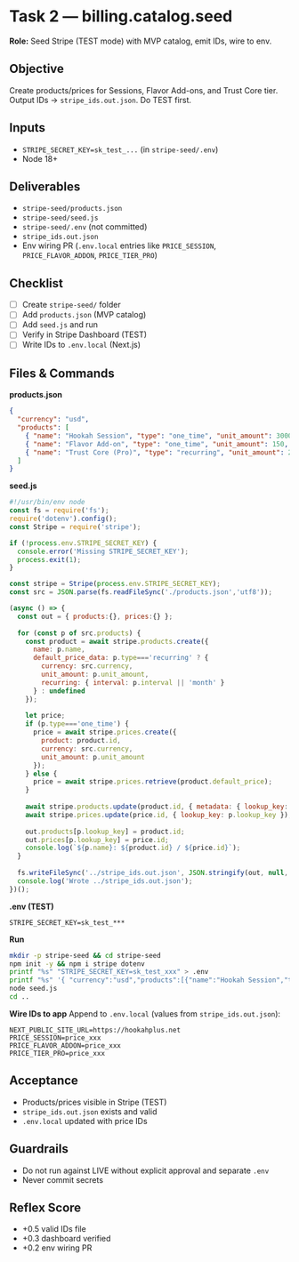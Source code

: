 # Task 2 — billing.catalog.seed
**Role:** Seed Stripe (TEST mode) with MVP catalog, emit IDs, wire to env.

## Objective
Create products/prices for Sessions, Flavor Add-ons, and Trust Core tier. Output IDs → `stripe_ids.out.json`. Do TEST first.

## Inputs
- `STRIPE_SECRET_KEY=sk_test_...` (in `stripe-seed/.env`)
- Node 18+

## Deliverables
- `stripe-seed/products.json`
- `stripe-seed/seed.js`
- `stripe-seed/.env` (not committed)
- `stripe_ids.out.json`
- Env wiring PR (`.env.local` entries like `PRICE_SESSION`, `PRICE_FLAVOR_ADDON`, `PRICE_TIER_PRO`)

## Checklist
- [ ] Create `stripe-seed/` folder
- [ ] Add `products.json` (MVP catalog)
- [ ] Add `seed.js` and run
- [ ] Verify in Stripe Dashboard (TEST)
- [ ] Write IDs to `.env.local` (Next.js)

## Files & Commands

**products.json**
```json
{
  "currency": "usd",
  "products": [
    { "name": "Hookah Session", "type": "one_time", "unit_amount": 3000, "lookup_key": "hookah_session" },
    { "name": "Flavor Add-on", "type": "one_time", "unit_amount": 150, "lookup_key": "flavor_addon_150" },
    { "name": "Trust Core (Pro)", "type": "recurring", "unit_amount": 24900, "interval": "month", "lookup_key": "trust_core_pro_mo" }
  ]
}
```

**seed.js**
```javascript
#!/usr/bin/env node
const fs = require('fs');
require('dotenv').config();
const Stripe = require('stripe');

if (!process.env.STRIPE_SECRET_KEY) { 
  console.error('Missing STRIPE_SECRET_KEY'); 
  process.exit(1); 
}

const stripe = Stripe(process.env.STRIPE_SECRET_KEY);
const src = JSON.parse(fs.readFileSync('./products.json','utf8'));

(async () => {
  const out = { products:{}, prices:{} };
  
  for (const p of src.products) {
    const product = await stripe.products.create({ 
      name: p.name, 
      default_price_data: p.type==='recurring' ? {
        currency: src.currency, 
        unit_amount: p.unit_amount, 
        recurring: { interval: p.interval || 'month' }
      } : undefined 
    });
    
    let price;
    if (p.type==='one_time') {
      price = await stripe.prices.create({ 
        product: product.id, 
        currency: src.currency, 
        unit_amount: p.unit_amount 
      });
    } else {
      price = await stripe.prices.retrieve(product.default_price);
    }
    
    await stripe.products.update(product.id, { metadata: { lookup_key: p.lookup_key }});
    await stripe.prices.update(price.id, { lookup_key: p.lookup_key });
    
    out.products[p.lookup_key] = product.id;
    out.prices[p.lookup_key] = price.id;
    console.log(`${p.name}: ${product.id} / ${price.id}`);
  }
  
  fs.writeFileSync('../stripe_ids.out.json', JSON.stringify(out, null, 2));
  console.log('Wrote ../stripe_ids.out.json');
})();
```

**.env (TEST)**
```
STRIPE_SECRET_KEY=sk_test_***
```

**Run**
```bash
mkdir -p stripe-seed && cd stripe-seed
npm init -y && npm i stripe dotenv
printf "%s" "STRIPE_SECRET_KEY=sk_test_xxx" > .env
printf "%s" '{ "currency":"usd","products":[{"name":"Hookah Session","type":"one_time","unit_amount":3000,"lookup_key":"hookah_session"},{"name":"Flavor Add-on","type":"one_time","unit_amount":150,"lookup_key":"flavor_addon_150"},{"name":"Trust Core (Pro)","type":"recurring","unit_amount":24900,"interval":"month","lookup_key":"trust_core_pro_mo"}] }' > products.json
node seed.js
cd ..
```

**Wire IDs to app**
Append to `.env.local` (values from `stripe_ids.out.json`):
```
NEXT_PUBLIC_SITE_URL=https://hookahplus.net
PRICE_SESSION=price_xxx
PRICE_FLAVOR_ADDON=price_xxx
PRICE_TIER_PRO=price_xxx
```

## Acceptance
- Products/prices visible in Stripe (TEST)
- `stripe_ids.out.json` exists and valid
- `.env.local` updated with price IDs

## Guardrails
- Do not run against LIVE without explicit approval and separate `.env`
- Never commit secrets

## Reflex Score
- +0.5 valid IDs file
- +0.3 dashboard verified
- +0.2 env wiring PR
